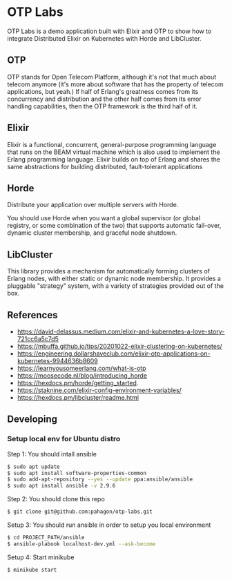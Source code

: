 # OTP Labs
OTP Labs is a demo application built with Elixir and OTP to show how to integrate
Distributed Elixir on Kubernetes with Horde and LibCluster. 

## OTP
OTP stands for Open Telecom Platform, although it's not that much about telecom 
anymore (it's more about software that has the property of telecom applications, but yeah.) 
If half of Erlang's greatness comes from its concurrency and distribution and 
the other half comes from its error handling capabilities, 
then the OTP framework is the third half of it.

## Elixir
Elixir is a functional, concurrent, general-purpose programming language that runs on the BEAM virtual machine 
which is also used to implement the Erlang programming language. Elixir builds on top of Erlang and shares 
the same abstractions for building distributed, fault-tolerant applications

## Horde
Distribute your application over multiple servers with Horde.

You should use Horde when you want a global supervisor (or global registry, or some combination of the two) 
that supports automatic fail-over, dynamic cluster membership, and graceful node shutdown.

## LibCluster
This library provides a mechanism for automatically forming clusters of Erlang nodes, with either static or dynamic node membership. 
It provides a pluggable "strategy" system, with a variety of strategies provided out of the box.

## References
* https://david-delassus.medium.com/elixir-and-kubernetes-a-love-story-721cc6a5c7d5
* https://mbuffa.github.io/tips/20201022-elixir-clustering-on-kubernetes/
* https://engineering.dollarshaveclub.com/elixir-otp-applications-on-kubernetes-9944636b8609
* https://learnyousomeerlang.com/what-is-otp
* https://moosecode.nl/blog/introducing_horde
* https://hexdocs.pm/horde/getting_started.
* https://staknine.com/elixir-config-environment-variables/
* https://hexdocs.pm/libcluster/readme.html

## Developing

### Setup local env for Ubuntu distro

Step 1: You should intall ansible

```sh 
$ sudo apt update
$ sudo apt install software-properties-common
$ sudo add-apt-repository --yes --update ppa:ansible/ansible
$ sudo apt install ansible -v 2.9.6
```

Step 2: You should clone this repo

```sh 
$ git clone git@github.com:pahagon/otp-labs.git
```

Setup 3: You should run ansible in order to setup you local environment

```sh 
$ cd PROJECT_PATH/ansible
$ ansible-plabook localhost-dev.yml --ask-become
```

Setup 4: Start minikube

```sh
$ minikube start
```
